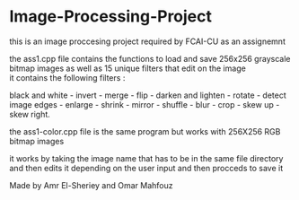 # Image-Processing-Project  
this is an image proccesing project required by FCAI-CU as an assignemnt

the ass1.cpp file contains the functions to load and save 256x256 grayscale bitmap images as well as 15 unique filters that edit on the image   
it contains the following filters :  

black and white - invert - merge - flip - darken and lighten - rotate - detect image edges - enlarge - shrink - mirror - shuffle - blur - crop - skew up - skew right.  

the ass1-color.cpp file is the same program but works with 256X256 RGB bitmap images

it works by taking the image name that has to be in the same file directory and then edits it depending on the user input and then procceds to save it    

Made by Amr El-Sheriey and Omar Mahfouz  
